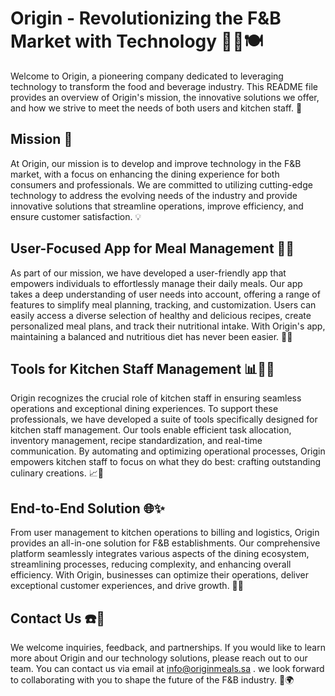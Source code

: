 # Origin - Revolutionizing the F&B Market with Technology 👨‍💻🍽️

Welcome to Origin, a pioneering company dedicated to leveraging technology to transform the food and beverage industry. This README file provides an overview of Origin's mission, the innovative solutions we offer, and how we strive to meet the needs of both users and kitchen staff. 🚀

## Mission 🌟

At Origin, our mission is to develop and improve technology in the F&B market, with a focus on enhancing the dining experience for both consumers and professionals. We are committed to utilizing cutting-edge technology to address the evolving needs of the industry and provide innovative solutions that streamline operations, improve efficiency, and ensure customer satisfaction. 💡

## User-Focused App for Meal Management 📱🥗

As part of our mission, we have developed a user-friendly app that empowers individuals to effortlessly manage their daily meals. Our app takes a deep understanding of user needs into account, offering a range of features to simplify meal planning, tracking, and customization. Users can easily access a diverse selection of healthy and delicious recipes, create personalized meal plans, and track their nutritional intake. With Origin's app, maintaining a balanced and nutritious diet has never been easier. 📲🍎

## Tools for Kitchen Staff Management 📊👩‍🍳

Origin recognizes the crucial role of kitchen staff in ensuring seamless operations and exceptional dining experiences. To support these professionals, we have developed a suite of tools specifically designed for kitchen staff management. Our tools enable efficient task allocation, inventory management, recipe standardization, and real-time communication. By automating and optimizing operational processes, Origin empowers kitchen staff to focus on what they do best: crafting outstanding culinary creations. 📈🔪

## End-to-End Solution 🌐✨

From user management to kitchen operations to billing and logistics, Origin provides an all-in-one solution for F&B establishments. Our comprehensive platform seamlessly integrates various aspects of the dining ecosystem, streamlining processes, reducing complexity, and enhancing overall efficiency. With Origin, businesses can optimize their operations, deliver exceptional customer experiences, and drive growth. 🚚💼

## Contact Us ☎️📧

We welcome inquiries, feedback, and partnerships. If you would like to learn more about Origin and our technology solutions, please reach out to our team. You can contact us via email at info@originmeals.sa . we look forward to collaborating with you to shape the future of the F&B industry. 🤝🌍
